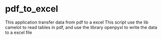 # pdf_to_excel
This application transfer data from pdf to a excel
This script use the lib camelot to read tables in pdf, and use the library openpyxl to write the data to a excel file
